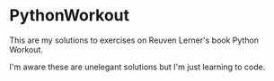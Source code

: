 # PythonWorkout

This are my solutions to exercises on Reuven Lerner's book Python Workout.

I'm aware these are unelegant solutions but I'm just learning to code. 
